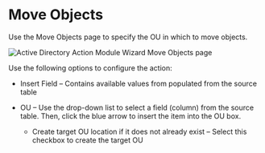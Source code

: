 # Move Objects

Use the Move Objects page to specify the OU in which to move objects.

![Active Directory Action Module Wizard Move Objects page](/img/product_docs/accessanalyzer/11.6/accessanalyzer/admin/action/activedirectory/operations/moveobject.webp)

Use the following options to configure the action:

- Insert Field – Contains available values from populated from the source table
- OU – Use the drop-down list to select a field (column) from the source table. Then, click the blue
  arrow to insert the item into the OU box.

    - Create target OU location if it does not already exist – Select this checkbox to create the
      target OU
